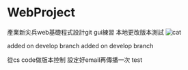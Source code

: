 # WebProject

產業新尖兵web基礎程式設計git gui練習
本地更改版本測試
![cat](https://i.imgur.com/dc1PU8j.jpeg) 

added on develop branch
added on develop branch

從cs code做版本控制
設定好email再傳播一次
test
